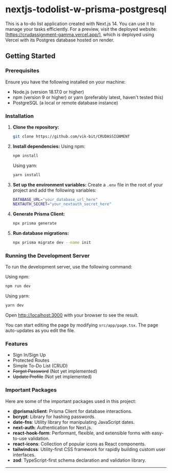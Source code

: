 
# nextjs-todolist-w-prisma-postgresql

This is a to-do list application created with Next.js 14. You can use it to manage your tasks efficiently. For a preview, visit the deployed website: [https://crudassignment-gamma.vercel.app/], which is deployed using Vercel with its Postgres database hosted on render.

## Getting Started

### Prerequisites

Ensure you have the following installed on your machine:
- Node.js (version 18.17.0 or higher)
- npm (version 9 or higher) or yarn (preferably latest, haven't tested this)
- PostgreSQL (a local or remote database instance)

### Installation

1. **Clone the repository:**
    ```bash
    git clone https://github.com/vik-bit/CRUDASSIGNMENT
    ```

2. **Install dependencies:**
    Using npm:
    ```bash
    npm install
    ```
    Using yarn:
    ```bash
    yarn install
    ```

3. **Set up the environment variables:**
    Create a `.env` file in the root of your project and add the following variables:
    ```bash
    DATABASE_URL="your_database_url_here"
    NEXTAUTH_SECRET="your_nextauth_secret_here"
    ```


4. **Generate Prisma Client:**
    ```bash
    npx prisma generate
    ```

5. **Run database migrations:**
    ```bash
    npx prisma migrate dev --name init
    ```

### Running the Development Server

To run the development server, use the following command:

Using npm:
```bash
npm run dev
```
Using yarn:
```bash
yarn dev
```

Open [http://localhost:3000](http://localhost:3000) with your browser to see the result.

You can start editing the page by modifying `src/app/page.tsx`. The page auto-updates as you edit the file.

### Features

- Sign In/Sign Up
- Protected Routes
- Simple To-Do List (CRUD)
- ~~Forgot Password~~ (Not yet implemented)
- ~~Update Profile~~ (Not yet implemented)

### Important Packages

Here are some of the important packages used in this project:

- **@prisma/client**: Prisma Client for database interactions.
- **bcrypt**: Library for hashing passwords.
- **date-fns**: Utility library for manipulating JavaScript dates.
- **next-auth**: Authentication for Next.js.
- **react-hook-form**: Performant, flexible, and extensible forms with easy-to-use validation.
- **react-icons**: Collection of popular icons as React components.
- **tailwindcss**: Utility-first CSS framework for rapidly building custom user interfaces.
- **zod**: TypeScript-first schema declaration and validation library.

---

